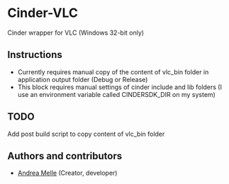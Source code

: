 # Cinder-VLC

Cinder wrapper for VLC (Windows 32-bit only)

## Instructions

* Currently requires manual copy of the content of vlc_bin folder in application output folder (Debug or Release)
* This block requires manual settings of cinder include and lib folders (I use an environment variable called CINDERSDK_DIR on my system)

## TODO

Add post build script to copy content of vlc_bin folder

## Authors and contributors
* [Andrea Melle](andrea.melle@happyfinish.com) (Creator, developer)
